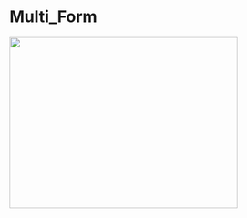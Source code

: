 # Multi_Form

<img src="https://user-images.githubusercontent.com/114325862/223459565-b1b0cecd-a7e7-4ab6-9cd7-94dbc825a908.png"  width="400" height="300"/><br>
